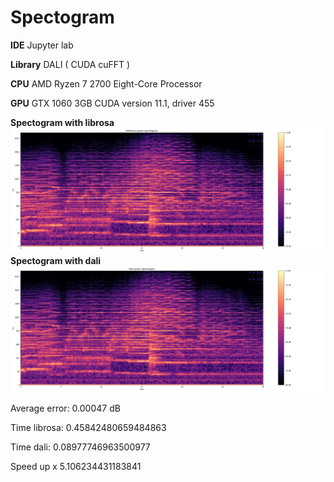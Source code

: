 # Spectogram
**IDE** Jupyter lab

**Library** DALI ( CUDA cuFFT ) 

**CPU**  AMD Ryzen 7 2700 Eight-Core Processor

**GPU** GTX 1060 3GB CUDA version 11.1, driver 455

**Spectogram with librosa**
![librosa](librosa.jpg?raw=true)
**Spectogram with dali**
![dali](dali.jpg?raw=true)

Average error: 0.00047 dB

Time librosa:  0.45842480659484863

Time dali:  0.08977746963500977

Speed up x 5.106234431183841
